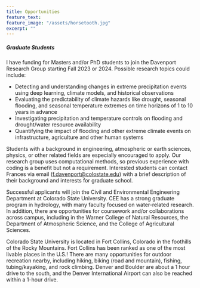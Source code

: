 ```yaml
---
title: Opportunities
feature_text: 
feature_image: "/assets/horsetooth.jpg"
excerpt: ""
---
```


##### Graduate Students

I have funding for Masters and/or PhD students to join the Davenport Research Group starting Fall 2023 or 2024. Possible research topics could include: 

* Detecting and understanding changes in extreme precipitation events using deep learning, climate models, and historical observations
* Evaluating the predictability of climate hazards like drought, seasonal flooding, and seasonal temperature extremes on time horizons of 1 to 10 years in advance
* Investigating precipitation and temperature controls on flooding and drought/water resource availability
* Quantifying the impact of flooding and other extreme climate events on infrastructure, agriculture and other human systems

Students with a background in engineering, atmospheric or earth sciences, physics, or other related fields are especially encouraged to apply. Our research group uses computational methods, so previous experience with coding is a benefit but not a requirement. Interested students can contact Frances via email (f.davenport@colostate.edu) with a brief description of their background and interests for graduate school. 

Successful applicants will join the Civil and Environmental Engineering Department at Colorado State University. CEE has a strong graduate program in hydrology, with many faculty focused on water-related research. In addition, there are opportunities for coursework and/or collaborations across campus, including in the Warner College of Natural Resources, the Department of Atmospheric Science, and the College of Agricultural Sciences. 

Colorado State University is located in Fort Collins, Colorado in the foothills of the Rocky Mountains. Fort Collins has been ranked as one of the most livable places in the U.S.! There are many opportunities for outdoor recreation nearby, including hiking, biking (road and mountain), fishing, tubing/kayaking, and rock climbing. Denver and Boulder are about a 1 hour drive to the south, and the Denver International Airport can also be reached within a 1-hour drive. 